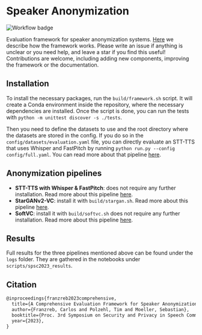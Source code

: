 # Speaker Anonymization

![Workflow badge](https://github.com/carlosfranzreb/spkanon/actions/workflows/build.yml/badge.svg)

Evaluation framework for speaker anonymization systems. [Here](docs/index.md) we describe how the framework works. Please write an issue if anything is unclear or you need help, and leave a star if you find this useful! Contributions are welcome, including adding new components, improving the framework or the documentation.

## Installation

To install the necessary packages, run the `build/framework.sh` script. It will create a Conda environment inside the repository, where the necessary dependencies are installed. Once the script is done, you can run the tests with `python -m unittest discover -s ./tests`.

Then you need to define the datasets to use and the root directory where the datasets are stored in the config. If you do so in the `config/datasets/evaluation.yaml` file, you can directly evaluate an STT-TTS that uses Whisper and FastPitch by running `python run.py --config config/full.yaml`. You can read more about that pipeline [here](docs/pipelines/whisper_fastpitch.md).

## Anonymization pipelines

- **STT-TTS with Whisper & FastPitch**: does not require any further installation. Read more about this pipeline [here](docs/pipelines/whisper_fastpitch.md).
- **StarGANv2-VC**: install it with `build/stargan.sh`. Read more about this pipeline [here](docs/pipelines/whisper_fastpitch.md).
- **SoftVC**: install it with `build/softvc.sh` does not require any further installation. Read more about this pipeline [here](docs/pipelines/whisper_fastpitch.md).

## Results

Full results for the three pipelines mentioned above can be found under the `logs` folder. They are gathered in the notebooks under `scripts/spsc2023_results`.

## Citation

```tex
@inproceedings{franzreb2023comprehensive,
  title={A Comprehensive Evaluation Framework for Speaker Anonymization Systems},
  author={Franzreb, Carlos and Polzehl, Tim and Moeller, Sebastian},
  booktitle={Proc. 3rd Symposium on Security and Privacy in Speech Communication},
  year={2023},
}
```

